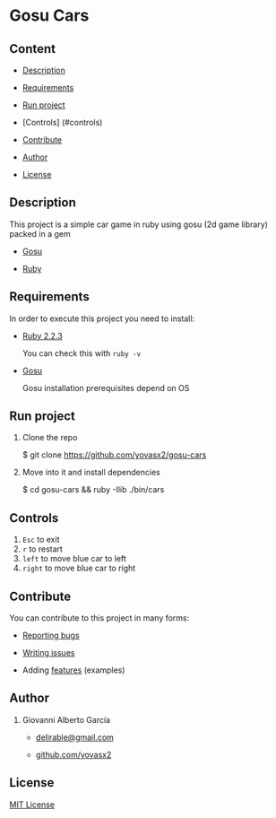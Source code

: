 # Gosu Cars

## Content

* [Description](#description)

* [Requirements](#requirements)

* [Run project](#run-project)

* [Controls] (#controls)

* [Contribute](#contribute)

* [Author](#author)

* [License](#license)

<a name="description"/>

## Description

This project is a simple car game in ruby using gosu (2d game library) packed in a gem

* [Gosu](https://www.libgosu.org/index.html)

* [Ruby](https://www.ruby-lang.org/en/)

<a name="requirements"/>

## Requirements

In order to execute this project you need to install:

* [Ruby 2.2.3](https://www.ruby-lang.org/es/news/2015/08/18/ruby-2-2-3-released/)

  You can check this with `ruby -v`

* [Gosu](https://www.libgosu.org/ruby.html)

  Gosu installation prerequisites depend on OS

<a name="run-project"/>

## Run project

1. Clone the repo

     $ git clone https://github.com/yovasx2/gosu-cars

2. Move into it and install dependencies

     $ cd gosu-cars && ruby -Ilib ./bin/cars

<a name="contribute"/>

<a name="controls"/>

## Controls

1. `Esc` to exit
2. `r` to restart
3. `left` to move blue car to left
4. `right` to move blue car to right

## Contribute

You can contribute to this project in many forms:

* [Reporting bugs](https://github.com/yovasx2/gosu-cars/issues)

* [Writing issues](https://github.com/yovasx2/gosu-cars/issues)

* Adding [features](https://github.com/yovasx2/gosu-cars/pulls) (examples)

<a name="author"/>

## Author

1. Giovanni Alberto García

    * <a href="mailto:delirable@gmail.com">delirable@gmail.com</a>

    * [github.com/yovasx2](http://github.com/yovasx2)

<a name="license"/>

## License

[MIT License](http://choosealicense.com/licenses/mit/)